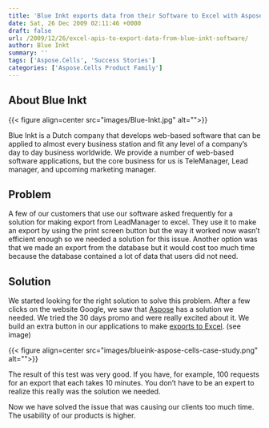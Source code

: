 ```yaml
---
title: 'Blue Inkt exports data from their Software to Excel with Aspose.Cells'
date: Sat, 26 Dec 2009 02:11:46 +0000
draft: false
url: /2009/12/26/excel-apis-to-export-data-from-blue-inkt-software/
author: Blue Inkt
summary: ''
tags: ['Aspose.Cells', 'Success Stories']
categories: ['Aspose.Cells Product Family']
---
```


## About Blue Inkt



{{< figure align=center src="images/Blue-Inkt.jpg" alt="">}}


Blue Inkt is a Dutch company that develops web-based software that can be applied to almost every business station and fit any level of a company’s day to day business worldwide. We provide a number of web-based software applications, but the core business for us is TeleManager, Lead manager, and upcoming marketing manager.

## Problem

A few of our customers that use our software asked frequently for a solution for making export from LeadManager to excel. They use it to make an export by using the print screen button but the way it worked now wasn’t efficient enough so we needed a solution for this issue. Another option was that we made an export from the database but it would cost too much time because the database contained a lot of data that users did not need.

## Solution

We started looking for the right solution to solve this problem. After a few clicks on the website Google, we saw that [Aspose][1] has a solution we needed. We tried the 30 days promo and were really excited about it. We build an extra button in our applications to make [exports to Excel][2]. (see image)



{{< figure align=center src="images/blueink-aspose-cells-case-study.png" alt="">}}


The result of this test was very good. If you have, for example, 100 requests for an export that each takes 10 minutes. You don’t have to be an expert to realize this really was the solution we needed.

Now we have solved the issue that was causing our clients too much time. The usability of our products is higher.




[1]: https://www.aspose.com/
[2]: https://products.aspose.com/cells/family




